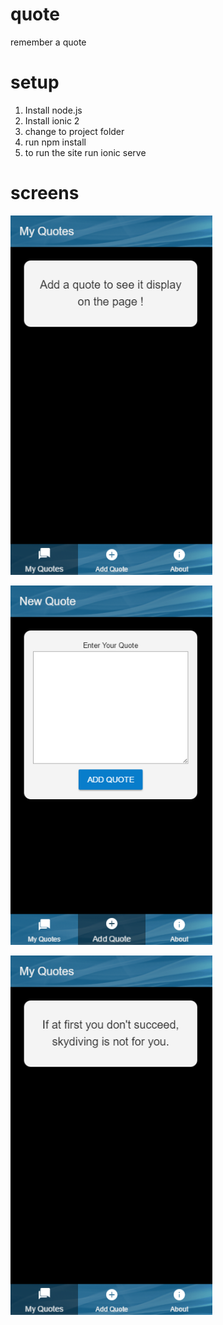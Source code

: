 # quote
remember a quote

# setup

1. Install node.js
2. Install ionic 2
3. change to project folder
4. run npm install
5. to run the site run ionic serve

# screens

![screen 1](screens/screen-01.png)

![screen 2](screens/screen-02.png)

![screen 3](screens/screen-03.png)


